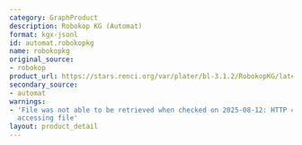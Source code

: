 ```yaml
---
category: GraphProduct
description: Robokop KG (Automat)
format: kgx-jsonl
id: automat.robokopkg
name: robokopkg
original_source:
- robokop
product_url: https://stars.renci.org/var/plater/bl-3.1.2/RobokopKG/latest/kgx_files
secondary_source:
- automat
warnings:
- 'File was not able to be retrieved when checked on 2025-08-12: HTTP 404 error when
  accessing file'
layout: product_detail
---
```

